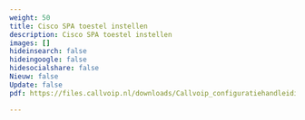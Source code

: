 ```yaml
---
weight: 50
title: Cisco SPA toestel instellen
description: Cisco SPA toestel instellen
images: []
hideinsearch: false
hideingoogle: false
hidesocialshare: false
Nieuw: false
Update: false
pdf: https://files.callvoip.nl/downloads/Callvoip_configuratiehandleiding_Linksys_Cisco_SPA.pdf

---
```

